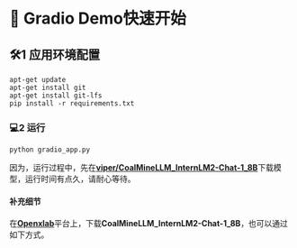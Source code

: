 <h1 id="1">🚴 Gradio Demo快速开始</h1>

<h2 id="1-1">🛠️1 应用环境配置</h2>

```shell
apt-get update
apt-get install git
apt-get install git-lfs
pip install -r requirements.txt
```
<h3 id="1-2">💻2 运行</h3>

```shell
python gradio_app.py
```
因为，运行过程中，先在[**viper/CoalMineLLM_InternLM2-Chat-1_8B**](https://code.openxlab.org.cn/viper/CoalMineLLM_InternLM2-Chat-1_8B)下载模型，运行时间有点久，请耐心等待。

<h4 id="1-3">补充细节</h3>

在[**Openxlab**](https://openxlab.org.cn/)平台上，下载**CoalMineLLM_InternLM2-Chat-1_8B**，也可以通过如下方式。
